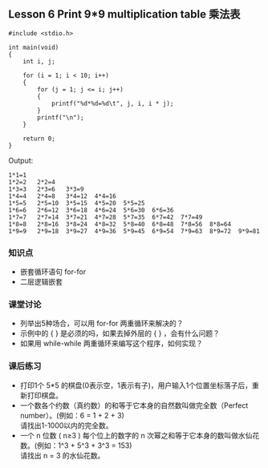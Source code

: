 ﻿## Lesson 6 Print 9*9 multiplication table 乘法表
	#include <stdio.h>

	int main(void)
	{		
		int i, j;

		for (i = 1; i < 10; i++)
		{	
			for (j = 1; j <= i; j++)
			{
				printf("%d*%d=%d\t", j, i, i * j);
			}
			printf("\n");
		}

		return 0;
	}

Output:

	1*1=1	
	1*2=2	2*2=4	
	1*3=3	2*3=6	3*3=9	
	1*4=4	2*4=8	3*4=12	4*4=16	
	1*5=5	2*5=10	3*5=15	4*5=20	5*5=25	
	1*6=6	2*6=12	3*6=18	4*6=24	5*6=30	6*6=36	
	1*7=7	2*7=14	3*7=21	4*7=28	5*7=35	6*7=42	7*7=49	
	1*8=8	2*8=16	3*8=24	4*8=32	5*8=40	6*8=48	7*8=56	8*8=64	
	1*9=9	2*9=18	3*9=27	4*9=36	5*9=45	6*9=54	7*9=63	8*9=72	9*9=81	
	
### 知识点
* 嵌套循环语句 for-for
* 二层逻辑嵌套  
	
### 课堂讨论
* 列举出5种场合，可以用 for-for 两重循环来解决的？
* 示例中的 { } 是必须的吗，如果去掉外层的 { } ，会有什么问题？
* 如果用 while-while 两重循环来编写这个程序，如何实现？ 

### 课后练习
* 打印1个 5*5 的棋盘(0表示空，1表示有子)，用户输入1个位置坐标落子后，重新打印棋盘。
* 一个数各个约数（真约数）的和等于它本身的自然数叫做完全数（Perfect number）。(例如：6 = 1 + 2 + 3)   
请找出1-1000以内的完全数。
* 一个 n 位数 ( n≥3 ) 每个位上的数字的 n 次幂之和等于它本身的数叫做水仙花数。(例如：1^3 + 5^3 + 3^3 = 153)    
请找出 n = 3 的水仙花数。
	
